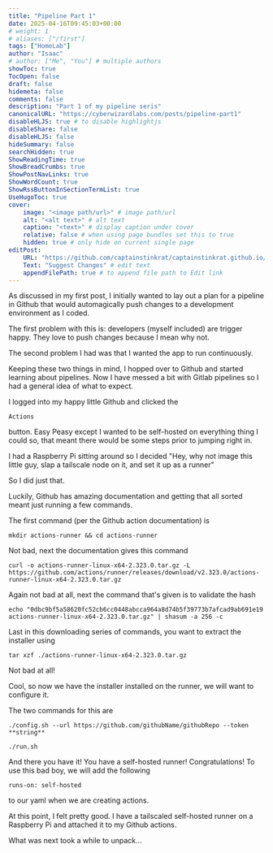 ```yaml
---
title: "Pipeline Part 1"
date: 2025-04-16T09:45:03+00:00
# weight: 1
# aliases: ["/first"]
tags: ["HomeLab"]
author: "Isaac"
# author: ["Me", "You"] # multiple authors
showToc: true
TocOpen: false
draft: false
hidemeta: false
comments: false
description: "Part 1 of my pipeline seris"
canonicalURL: "https://cyberwizardlabs.com/posts/pipeline-part1"
disableHLJS: true # to disable highlightjs
disableShare: false
disableHLJS: false
hideSummary: false
searchHidden: true
ShowReadingTime: true
ShowBreadCrumbs: true
ShowPostNavLinks: true
ShowWordCount: true
ShowRssButtonInSectionTermList: true
UseHugoToc: true
cover:
    image: "<image path/url>" # image path/url
    alt: "<alt text>" # alt text
    caption: "<text>" # display caption under cover
    relative: false # when using page bundles set this to true
    hidden: true # only hide on current single page
editPost:
    URL: "https://github.com/captainstinkrat/captainstinkrat.github.io/content"
    Text: "Suggest Changes" # edit text
    appendFilePath: true # to append file path to Edit link
---
```

As discussed in my first post, I initially wanted to lay out a plan for a pipeline in Github that would automagically push changes to a development environment as I coded.

The first problem with this is: developers (myself included) are trigger happy. They love to push changes because I mean why not.

The second problem I had was that I wanted the app to run continuously.

Keeping these two things in mind, I hopped over to Github and started learning about pipelines. Now I have messed a bit with Gitlab pipelines so I had a general idea of what to expect.

I logged into my happy little Github and clicked the 
````
Actions
````
button. 
Easy Peasy except I wanted to be self-hosted on everything thing I could so, that meant there would be some steps prior to jumping right in.

I had a Raspberry Pi sitting around so I decided "Hey, why not image this little guy, slap a tailscale node on it, and set it up as a runner"

So I did just that.

Luckily, Github has amazing documentation and getting that all sorted meant just running a few commands.

The first command (per the Github action documentation) is
```
mkdir actions-runner && cd actions-runner
```
Not bad, next the documentation gives this command
````
curl -o actions-runner-linux-x64-2.323.0.tar.gz -L https://github.com/actions/runner/releases/download/v2.323.0/actions-runner-linux-x64-2.323.0.tar.gz
`````
Again not bad at all, next the command that's given is to validate the hash
`````
echo "0dbc9bf5a58620fc52cb6cc0448abcca964a8d74b5f39773b7afcad9ab691e19  actions-runner-linux-x64-2.323.0.tar.gz" | shasum -a 256 -c
`````

Last in this downloading series of commands, you want to extract the installer using
`````
tar xzf ./actions-runner-linux-x64-2.323.0.tar.gz
`````

Not bad at all! 

Cool, so now we have the installer installed on the runner, we will want to configure it.

The two commands for this are
`````
./config.sh --url https://github.com/githubName/githubRepo --token **string**
`````
`````
./run.sh
`````

And there you have it! You have a self-hosted runner! Congratulations!
To use this bad boy, we will add the following
`````
runs-on: self-hosted
`````
to our yaml when we are creating actions.

At this point, I felt pretty good. I have a tailscaled self-hosted runner on a Raspberry Pi and attached it to my Github actions.

What was next took a while to unpack...